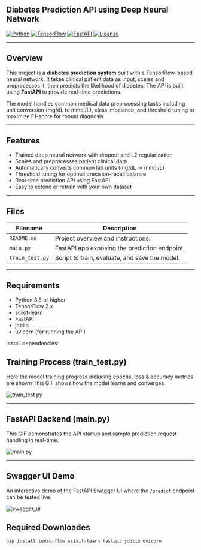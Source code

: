 ## Diabetes Prediction API using Deep Neural Network

[![Python](https://img.shields.io/badge/Python-3.8%2B-blue)](https://www.python.org/)
[![TensorFlow](https://img.shields.io/badge/TensorFlow-2.x-orange)](https://www.tensorflow.org/)
[![FastAPI](https://img.shields.io/badge/FastAPI-0.78-green)](https://fastapi.tiangolo.com/)
[![License](https://img.shields.io/badge/License-MIT-brightgreen.svg)](LICENSE)

---

## Overview

This project is a **diabetes prediction system** built with a TensorFlow-based neural network. It takes clinical patient data as input, scales and preprocesses it, then predicts the likelihood of diabetes. The API is built using **FastAPI** to provide real-time predictions.

The model handles common medical data preprocessing tasks including unit conversion (mg/dL to mmol/L), class imbalance, and threshold tuning to maximize F1-score for robust diagnosis.

---

## Features

- Trained deep neural network with dropout and L2 regularization  
- Scales and preprocesses patient clinical data  
- Automatically converts common lab units (mg/dL → mmol/L)  
- Threshold tuning for optimal precision-recall balance  
- Real-time prediction API using FastAPI  
- Easy to extend or retrain with your own dataset  

---

## Files

| Filename       | Description                                    |
|----------------|------------------------------------------------|
| `README.md`    | Project overview and instructions.             |
| `main.py`      | FastAPI app exposing the prediction endpoint.  |
| `train_test.py`| Script to train, evaluate, and save the model. |

---

## Requirements

- Python 3.8 or higher  
- TensorFlow 2.x  
- scikit-learn  
- FastAPI  
- joblib  
- uvicorn (for running the API)  

Install dependencies:

## Training Process (train_test.py)

Here the model training progress including epochs, loss & accuracy metrics are shown
This GIF shows how the model learns and converges.

![train_test py](https://github.com/user-attachments/assets/3723f4f3-ec55-4ccf-ac95-a88d6a7e2592)

---

## FastAPI Backend (main.py)

This GIF demonstrates the API startup and sample prediction request handling in real-time.

![main py](https://github.com/user-attachments/assets/1b1a00d9-5f10-429b-9d0b-adc23e483997)


---

## Swagger UI Demo

An interactive demo of the FastAPI Swagger UI where the `/predict` endpoint can be tested live.

![swagger_ui](https://github.com/user-attachments/assets/e4879e68-7bbc-409d-bd5f-a1219ad3c57b)


## Required Downloades
```bash
pip install tensorflow scikit-learn fastapi joblib uvicorn

